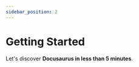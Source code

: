 ```yaml
---
sidebar_position: 2
---
```


# Getting Started

Let's discover **Docusaurus in less than 5 minutes**.
